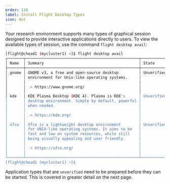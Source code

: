 ```yaml
---
order: 110
label: Install Flight Desktop Types
icon: dot
---
```








Your research environment supports many types of graphical session designed to provide interactive applications directly to users. To view the available types of session, use the command `flight desktop avail`:

```bash
[flight@chead1 (mycluster1) ~]$ flight desktop avail
┌───────┬──────────────────────────────────────────────────┬────────────┐
│ Name  │ Summary                                          │ State      │
├───────┼──────────────────────────────────────────────────┼────────────┤
│ gnome │ GNOME v3, a free and open-source desktop         │ Unverified │
│       │ environment for Unix-like operating systems.     │            │
│       │                                                  │            │
│       │  > https://www.gnome.org/                        │            │
│       │                                                  │            │
│ kde   │ KDE Plasma Desktop (KDE 4). Plasma is KDE's      │ Unverified │
│       │ desktop environment. Simple by default, powerful │            │
│       │ when needed.                                     │            │
│       │                                                  │            │
│       │  > https://kde.org/                              │            │
│       │                                                  │            │
│ xfce  │ Xfce is a lightweight desktop environment        │ Unverified │
│       │ for UNIX-like operating systems. It aims to be   │            │
│       │ fast and low on system resources, while still    │            │
│       │ being visually appealing and user friendly.      │            │
│       │                                                  │            │
│       │  > https://xfce.org/                             │            │
│       │                                                  │            │
└───────┴──────────────────────────────────────────────────┴────────────┘
[flight@chead1 (mycluster1) ~]$ 
```

Application types that are `unverified` need to be prepared before they can be started. This is covered in greater detail on the next page.
